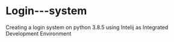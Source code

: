 # Login---system
Creating a login system on python 3.8.5 using Intelij as Integrated Development Environment
